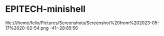 # EPITECH-minishell 
file:///home/felix/Pictures/Screenshots/Screenshot%20from%202023-05-17%2020-02-54.png
-41:-28:85:56
